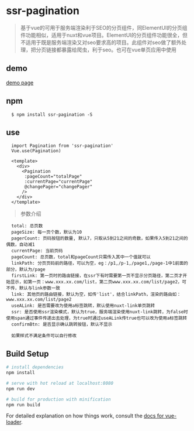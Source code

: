 # ssr-pagination

> 基于vue的可用于服务端渲染利于SEO的分页组件，同ElementUI的分页组件功能相似，适用于nuxt和vue项目。ElementUI的分页组件功能很全，但不适用于既是服务端渲染又对seo要求高的项目。此组件对seo做了额外处理，把分页链接都暴露给爬虫，利于seo。也可在vue单页应用中使用

## demo
  [demo page](https://lisswn.github.io/ssr-pagination/)

## npm

```
  $ npm install ssr-pagination -S
```

## use

```
  import Pagination from 'ssr-pagination'
  Vue.use(Pagination)
  
  <template>
    <div>
      <Pagination 
       :pageCount="totalPage"
       :currentPage="currentPage"
       @changePager="changePager"
      />
    </div>
  </template>
```
> 参数介绍
```
  total: 总页数
  pageSize: 每一页个数，默认为10
  pagerCount: 页码按钮的数量, 默认7，只取从5到21之间的奇数，如果传入5到21之间的偶数，自动减1
  currentPage: 当前页码
  pageCount: 总页数，total和pageCount只需传入其中一个值就可以
  linkPath: 分页页码前的路径，可以为空，eg：/p1,/p-1,/page1,/page-1中1前面的部分，默认为/page
  firstLink: 第一页时的路由链接，在ssr下有时需要第一页不显示分页路径，第二页才开始显示，如第一页：www.xxx.xx.com/list，第二页www.xxx.xx.com/list/page2，可不传，默认与link参数一致
  link: 其他页的路由链接，默认为空，如传'list'，结合linkPath，渲染的路由如：www.xxx.xx.com/list/page2
  useALink: 是否需要改为使用a标签跳转，默认使用nuxt-link单页跳转
  ssr: 是否使用ssr渲染模式，默认为true，服务端渲染使用nuxt-link跳转，为false时使用span通过事件传递出去处理，为true时通过useALink传true也可以改为使用a标签跳转
  confirmBtn: 是否显示确认跳转按钮，默认不显示
  
  如果样式不满足条件可以自行修改
```

## Build Setup

``` bash
# install dependencies
npm install

# serve with hot reload at localhost:8080
npm run dev

# build for production with minification
npm run build
```

For detailed explanation on how things work, consult the [docs for vue-loader](http://vuejs.github.io/vue-loader).
